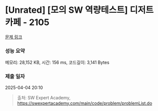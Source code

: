 # [Unrated] [모의 SW 역량테스트] 디저트 카페 - 2105 

[문제 링크](https://swexpertacademy.com/main/code/problem/problemDetail.do?contestProbId=AV5VwAr6APYDFAWu) 

### 성능 요약

메모리: 28,152 KB, 시간: 156 ms, 코드길이: 3,141 Bytes

### 제출 일자

2025-04-04 20:10



> 출처: SW Expert Academy, https://swexpertacademy.com/main/code/problem/problemList.do